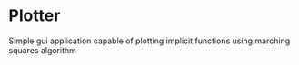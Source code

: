 # Plotter

Simple gui application capable of plotting implicit functions using
marching squares algorithm
